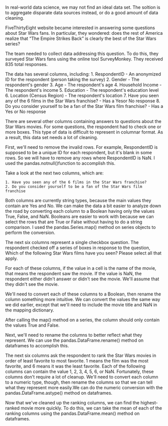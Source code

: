In real-world data science, we may not find an ideal data set. The soltion is to aggregate disparate data sources instead, or do a good amount of data cleaning.

FiveThirtyEight website became interested in answering some questions about Star Wars fans. In particular, they wondered: does the rest of America realize that “The Empire Strikes Back” is clearly the best of the Star Wars series?

The team needed to collect data addressing this question. To do this, they surveyed Star Wars fans using the online tool SurveyMonkey. They received 835 total responses.

The data has several columns, including:
	1. RespondentID - An anonymized ID for the respondent (person taking the survey)
	2. Gender - The respondent's gender
	3. Age - The respondent's age
	4. Household Income - The respondent's income
	5. Education - The respondent's education level
	6. Location (Census Region) - The respondent's location
	7. Have you seen any of the 6 films in the Star Wars franchise? - Has a Yesor No response
	8. Do you consider yourself to be a fan of the Star Wars film franchise? - Has a Yes or No response

There are several other columns containing answers to questions about the Star Wars movies. For some questions, the respondent had to check one or more boxes. This type of data is difficult to represent in columnar format. As a result, this data set needs a lot of cleaning.

First, we'll need to remove the invalid rows. For example, RespondentID is supposed to be a unique ID for each respondent, but it's blank in some rows. So we will have to remove any rows where RespondentID is NaN. I used the pandas.notnull()function to accomplish this.

Take a look at the next two columns, which are:

	1. Have you seen any of the 6 films in the Star Wars franchise?
	2. Do you consider yourself to be a fan of the Star Wars film franchise

Both columns are currently string types, because the main values they contain are Yes and No. We can make the data a bit easier to analyze down the road by converting each column to a Boolean having only the values True, False, and NaN. Booleans are easier to work with because we can select the rows that are True or False without having to do a string comparison. I used the pandas.Series.map() method on series objects to perform the conversion.

The next six columns represent a single checkbox question. The respondent checked off a series of boxes in response to the question, Which of the following Star Wars films have you seen? Please select all that apply.

For each of these columns, if the value in a cell is the name of the movie, that means the respondent saw the movie. If the value is NaN, the respondent either didn't answer or didn't see the movie. We'll assume that they didn't see the movie.

We'll need to convert each of these columns to a Boolean, then rename the column something more intuitive. We can convert the values the same way we did earlier, except that we'll need to include the movie title and NaN in the mapping dictionary.

After calling the map() method on a series, the column should only contain the values True and False.

Next, we'll need to rename the columns to better reflect what they represent. We can use the pandas.DataFrame.rename() method on dataframes to accomplish this.

The next six columns ask the respondent to rank the Star Wars movies in order of least favorite to most favorite. 1 means the film was the most favorite, and 6 means it was the least favorite. Each of the following columns can contain the value 1, 2, 3, 4, 5, 6, or NaN. Fortunately, these columns don't require a lot of cleanup. We'll need to convert each column to a numeric type, though, then rename the columns so that we can tell what they represent more easily.We can do the numeric conversion with the pandas.DataFrame.astype() method on dataframes.

Now that we've cleaned up the ranking columns, we can find the highest-ranked movie more quickly. To do this, we can take the mean of each of the ranking columns using the pandas.DataFrame.mean() method on dataframes.














